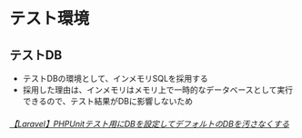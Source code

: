 # テスト環境

## テストDB

* テストDBの環境として、インメモリSQLを採用する
* 採用した理由は、インメモリはメモリ上で一時的なデータベースとして実行できるので、テスト結果がDBに影響しないため

###### [【Laravel】PHPUnitテスト用にDBを設定してデフォルトのDBを汚さなくする](https://qiita.com/sola-msr/items/b317bb788f21dac176c4)
